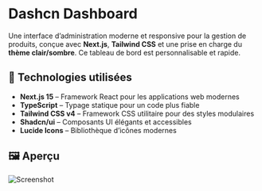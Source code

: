 # Dashcn Dashboard

Une interface d’administration moderne et responsive pour la gestion de produits, conçue avec **Next.js**, **Tailwind CSS** et une prise en charge du **thème clair/sombre**. Ce tableau de bord est personnalisable et rapide.

## 🚀 Technologies utilisées

- **Next.js 15** – Framework React pour les applications web modernes
- **TypeScript** – Typage statique pour un code plus fiable
- **Tailwind CSS v4** – Framework CSS utilitaire pour des styles modulaires
- **Shadcn/ui** – Composants UI élégants et accessibles
- **Lucide Icons** – Bibliothèque d’icônes modernes

## 🖼️ Aperçu

![Screenshot](public/screenshot/screenshot.gif)
